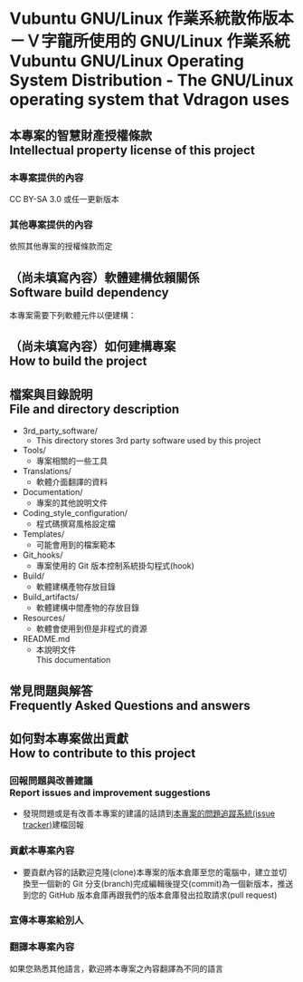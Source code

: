 # Vubuntu GNU/Linux 作業系統散佈版本－Ｖ字龍所使用的 GNU/Linux 作業系統<br />Vubuntu GNU/Linux Operating System Distribution - The GNU/Linux operating system that Vdragon uses

## 本專案的智慧財產授權條款<br />Intellectual property license of this project
### 本專案提供的內容
CC BY-SA 3.0 或任一更新版本

### 其他專案提供的內容
依照其他專案的授權條款而定

## （尚未填寫內容）軟體建構依賴關係<br />Software build dependency
本專案需要下列軟體元件以便建構：

## （尚未填寫內容）如何建構專案<br />How to build the project

## 檔案與目錄說明<br />File and directory description
* 3rd_party_software/
	* This directory stores 3rd party software used by this project
* Tools/
	* 專案相關的一些工具
* Translations/
    * 軟體介面翻譯的資料
* Documentation/
	* 專案的其他說明文件
* Coding_style_configuration/
	* 程式碼撰寫風格設定檔
* Templates/
	* 可能會用到的檔案範本
* Git_hooks/
	* 專案使用的 Git 版本控制系統掛勾程式(hook)
* Build/
	* 軟體建構產物存放目錄
* Build_artifacts/
	* 軟體建構中間產物的存放目錄
* Resources/
	* 軟體會使用到但是非程式的資源
* README.md
	* 本說明文件  
	  This documentation

## 常見問題與解答<br />Frequently Asked Questions and answers

## 如何對本專案做出貢獻<br />How to contribute to this project
### 回報問題與改善建議<br />Report issues and improvement suggestions
* 發現問題或是有改善本專案的建議的話請到[本專案的問題追蹤系統(issue tracker)](../../issues)建檔回報

### 貢獻本專案內容
* 要貢獻內容的話歡迎克隆(clone)本專案的版本倉庫至您的電腦中，建立並切換至一個新的 Git 分支(branch)完成編輯後提交(commit)為一個新版本，推送到您的 GitHub 版本倉庫再跟我們的版本倉庫發出拉取請求(pull request)

### 宣傳本專案給別人

### 翻譯本專案內容
如果您熟悉其他語言，歡迎將本專案之內容翻譯為不同的語言

